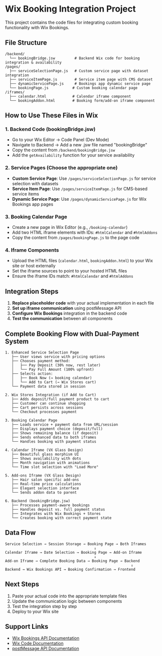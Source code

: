 # Wix Booking Integration Project

This project contains the code files for integrating custom booking functionality with Wix Bookings.

## File Structure

```
/backend/
  └── bookingBridge.jsw         # Backend Wix code for booking integration & availability
/pages/
  ├── serviceSelectionPage.js   # Custom service page with dataset integration
  ├── serviceItemPage.js        # Service item page with CMS dataset
  ├── dynamicServicePage.js     # Bookings app dynamic service page
  └── bookingPage.js           # Custom booking calendar page
/iframes/
  ├── calendar.html            # Calendar iframe component
  └── bookingAddon.html        # Booking form/add-on iframe component
```

## How to Use These Files in Wix

### 1. Backend Code (bookingBridge.jsw)
- Go to your Wix Editor → Code Panel (Dev Mode)
- Navigate to Backend → Add a new .jsw file named "bookingBridge"
- Copy the content from `/backend/bookingBridge.jsw`
- Add the `getAvailability` function for your service availability

### 2. Service Pages (Choose the appropriate one)
- **Custom Service Page**: Use `/pages/serviceSelectionPage.js` for service selection with datasets
- **Service Item Page**: Use `/pages/serviceItemPage.js` for CMS-based service items
- **Dynamic Service Page**: Use `/pages/dynamicServicePage.js` for Wix Bookings app pages

### 3. Booking Calendar Page
- Create a new page in Wix Editor (e.g., `/booking-calendar`)
- Add two HTML iframe elements with IDs: `#htmlCalendar` and `#htmlAddons`
- Copy the content from `/pages/bookingPage.js` to the page code

### 4. Iframe Components
- Upload the HTML files (`calendar.html`, `bookingAddon.html`) to your Wix site or host externally
- Set the iframe sources to point to your hosted HTML files
- Ensure the iframe IDs match: `#htmlCalendar` and `#htmlAddons`

## Integration Steps

1. **Replace placeholder code** with your actual implementation in each file
2. **Set up iframe communication** using postMessage API
3. **Configure Wix Bookings** integration in the backend code
4. **Test the communication** between all components

## Complete Booking Flow with Dual-Payment System

```
1. Enhanced Service Selection Page
   ├── User views service with pricing options
   ├── Chooses payment method:
   │   ├── Pay Deposit (30% now, rest later)
   │   └── Pay Full Amount (100% upfront)
   ├── Selects action:
   │   ├── Book Now (→ booking calendar)
   │   └── Add to Cart (→ Wix Stores cart)
   └── Payment data stored in session
   
2. Wix Stores Integration (if Add to Cart)
   ├── Adds deposit/full payment product to cart
   ├── Customer can continue shopping
   ├── Cart persists across sessions
   └── Checkout processes payment
   
3. Booking Calendar Page
   ├── Loads service + payment data from URL/session
   ├── Displays payment choice (deposit/full)
   ├── Shows remaining balance (if deposit)
   ├── Sends enhanced data to both iframes
   └── Handles booking with payment status
   
4. Calendar Iframe (VX Glass Design)
   ├── Beautiful glass morphism UI
   ├── Shows availability with dots
   ├── Month navigation with animations
   └── Time slot selection with "Load More"
   
5. Add-ons Iframe (VX Glass Design)
   ├── Hair salon specific add-ons
   ├── Real-time price calculations
   ├── Elegant selection interface
   └── Sends addon data to parent
   
6. Backend (bookingBridge.jsw)
   ├── Processes payment-aware bookings
   ├── Handles deposit vs. full payment status
   ├── Integrates with Wix Bookings + Stores
   └── Creates booking with correct payment state
```

## Data Flow

```
Service Selection → Session Storage → Booking Page → Both Iframes
                                         ↓
Calendar Iframe → Date Selection → Booking Page → Add-on Iframe
                                         ↓
Add-on Iframe → Complete Booking Data → Booking Page → Backend
                                                          ↓
Backend → Wix Bookings API → Booking Confirmation → Frontend
```

## Next Steps

1. Paste your actual code into the appropriate template files
2. Update the communication logic between components
3. Test the integration step by step
4. Deploy to your Wix site

## Support Links

- [Wix Bookings API Documentation](https://dev.wix.com/api/rest/wix-bookings)
- [Wix Code Documentation](https://dev.wix.com/docs)
- [postMessage API Documentation](https://developer.mozilla.org/en-US/docs/Web/API/Window/postMessage)